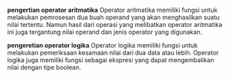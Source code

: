 **pengertian operator aritmatika**
Operator aritmatika memiliki fungsi untuk melakukan pemrosesan dua buah operand yang akan menghasilkan suatu nilai tertentu. Namun hasil dari operasi yang melibatkan operator aritmatika ini juga tergantung nilai operand dan jenis operator yang digunakan.

**pengeretian operator logika**
Operator logika memiliki fungsi untuk melakukan pemeriksaan kesamaan nilai dari dua data atau lebih. Operator logika juga memiliki fungsi sebagai ekspresi yang dapat mengembalikan nilai dengan tipe boolean.
